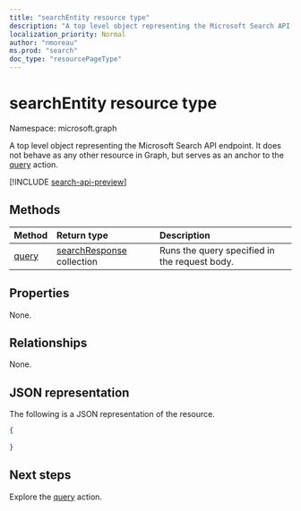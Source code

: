```yaml
---
title: "searchEntity resource type"
description: "A top level object representing the Microsoft Search API endpoint."
localization_priority: Normal
author: "nmoreau"
ms.prod: "search"
doc_type: "resourcePageType"
---
```


# searchEntity resource type

Namespace: microsoft.graph

A top level object representing the Microsoft Search API endpoint. It does not behave as any other resource in Graph, but serves as an anchor to the [query](../api/search-query.md) action. 

[!INCLUDE [search-api-preview](../../includes/search-api-preview-signup.md)]

## Methods
|Method|Return type|Description|
|:---|:---|:---|
|[query](../api/search-query.md) |[searchResponse](searchresponse.md) collection | Runs the query specified in the request body.  |

## Properties
None.

## Relationships
None.

## JSON representation
The following is a JSON representation of the resource.
<!-- {
  "blockType": "resource",
  "@odata.type": "microsoft.graph.searchEntity",
  "baseType": "microsoft.graph.entity"
}
-->
``` json
{
  
}
```


## Next steps

Explore the [query](../api/search-query.md) action.


<!-- uuid: 16cd6b66-4b1a-43a1-adaf-3a886856ed98
2019-02-04 14:57:30 UTC -->
<!-- {
  "type": "#page.annotation",
  "description": "A top level object representing the Microsoft Search API endpoint.",
  "keywords": "",
  "section": "documentation",
  "tocPath": ""
}-->


